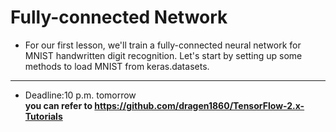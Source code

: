# Fully-connected Network
* For our first lesson, we'll train a fully-connected neural network for MNIST handwritten digit recognition. Let's start by setting up some methods to load MNIST from keras.datasets.
- - -  
* Deadline:10 p.m. tomorrow   
**you can refer to https://github.com/dragen1860/TensorFlow-2.x-Tutorials**
